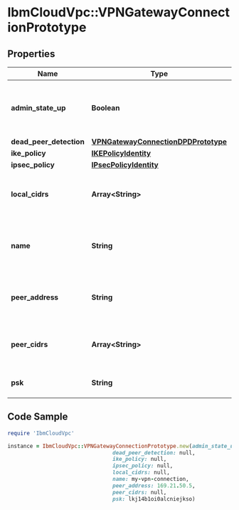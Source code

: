 # IbmCloudVpc::VPNGatewayConnectionPrototype

## Properties

Name | Type | Description | Notes
------------ | ------------- | ------------- | -------------
**admin_state_up** | **Boolean** | If set to false, the VPN connection is shut down | [optional] [default to true]
**dead_peer_detection** | [**VPNGatewayConnectionDPDPrototype**](VPNGatewayConnectionDPDPrototype.md) |  | [optional] 
**ike_policy** | [**IKEPolicyIdentity**](IKEPolicyIdentity.md) |  | [optional] 
**ipsec_policy** | [**IPsecPolicyIdentity**](IPsecPolicyIdentity.md) |  | [optional] 
**local_cidrs** | **Array&lt;String&gt;** | A collection of local CIDRs for this resource | [optional] 
**name** | **String** | The user-defined name for this VPN gateway connection | [optional] 
**peer_address** | **String** | The IP address of the peer VPN gateway | 
**peer_cidrs** | **Array&lt;String&gt;** | A collection of peer CIDRs for this resource | [optional] 
**psk** | **String** | The preshared key | 

## Code Sample

```ruby
require 'IbmCloudVpc'

instance = IbmCloudVpc::VPNGatewayConnectionPrototype.new(admin_state_up: null,
                                 dead_peer_detection: null,
                                 ike_policy: null,
                                 ipsec_policy: null,
                                 local_cidrs: null,
                                 name: my-vpn-connection,
                                 peer_address: 169.21.50.5,
                                 peer_cidrs: null,
                                 psk: lkj14b1oi0alcniejkso)
```


